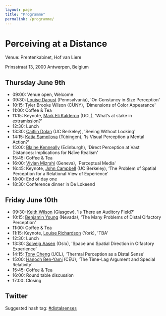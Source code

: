 ```yaml
---
layout: page
title: "Programme"
permalink: /programme/
---
```


# Perceiving at a Distance

Venue: Prentenkabinet, Hof van Liere

Prinsstraat 13, 2000 Antwerpen, Belgium

## Thursday June 9th

- 09:00: Venue open, Welcome
- 09:30: [Louise Daoust](https://goo.gl/VCkrlC) (Pennsylvania), 'On Constancy in Size Perception'
- 10:15: Tyler Brooke Wilson (CUNY), 'Dimensions of Color Appearance'
- 11:00: Coffee & Tea
- 11:15: Keynote, [Mark Eli Kalderon](https://goo.gl/E32jy2) (UCL), 'What’s at stake in extramission?'
- 12:30: Lunch
- 13:30: [Caitlin Dolan](https://goo.gl/6Jxfsj) (UC Berkeley), 'Seeing Without Looking'
- 14:15: [Katia Samoilova](https://goo.gl/p4gA5X) (Tübingen), 'Is Visual Perception a Mental Action?'
- 15:00: [Blaine Kenneally](http://goo.gl/3G7xLc) (Edinburgh), 'Direct Perception at Vast Distances: Implications for Naïve Realism'
- 15:45: Coffee & Tea
- 16:00: [Vivian Mizrahi](http://goo.gl/4fdk73) (Geneva), 'Perceptual Media'
- 16:45: Keynote, [John Campbell](http://goo.gl/C1U9wv) (UC Berkeley), ‘The Problem of Spatial Perception for a Relational View of Experience’
- 18:00: End of day one
- 18:30: Conference dinner in De Lokeend

## Friday June 10th

- 09:30: [Keith Wilson](http://goo.gl/Il6WBf) (Glasgow), 'Is There an Auditory Field?'
- 10:15: [Benjamin Young](http://goo.gl/qdjqkE) (Nevada), 'The Many Problems of Distal Olfactory Perception'
- 11:00: Coffee & Tea
- 11:15: Keynote, [Louise Richardson](https://goo.gl/uueNaI) (York), 'TBA'
- 12:30: Lunch
- 13:30: [Solveig Aasen](http://goo.gl/gxrHw1) (Oslo), 'Space and Spatial Direction in Olfactory Experience'
- 14:15: [Tony Cheng](http://goo.gl/zICkBp) (UCL), 'Thermal Perception as a Distal Sense'
- 15:00: [Hanoch Ben-Yami](https://goo.gl/NVGyW1) (CEU), 'The Time-Lag Argument and Special Relativity'
- 15:45: Coffee & Tea
- 16:00: Round table discussion
- 17:00: Closing

## Twitter
Suggested hash tag: [#distalsenses](https://goo.gl/r6xtd5)
